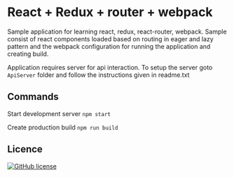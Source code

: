 # React + Redux + router + webpack

Sample application for learning react, redux, react-router, webpack. Sample consist of react components loaded based on routing in eager and lazy pattern and the webpack configuration for running the application and creating build.

Application requires server for api interaction. 
To setup the server goto ```ApiServer``` folder and follow the instructions given in readme.txt

## Commands

Start development server 
``` npm start ```

Create production build
``` npm run build ```

## Licence

[![GitHub license](https://img.shields.io/github/license/nimjetushar/react-redux-router-webpack-learner.svg)](https://github.com/nimjetushar/react-redux-router-webpack-learner/blob/master/LICENSE)


